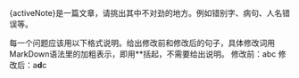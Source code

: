 {activeNote}是一篇文章，请挑出其中不对劲的地方。例如错别字、病句、人名错误等。

每一个问题应该用以下格式说明。给出修改前和修改后的句子，具体修改词用MarkDown语法里的加粗表示，即用\*\*括起，不需要给出说明。
修改前：abc
修改后：a**d**c
